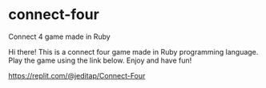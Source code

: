 # connect-four
Connect 4 game made in Ruby

Hi there! This is a connect four game made in Ruby programming language. Play the game using the link below. Enjoy and have fun!

https://replit.com/@jeditap/Connect-Four

